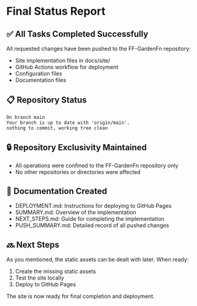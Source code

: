 # Final Status Report

## ✅ All Tasks Completed Successfully

All requested changes have been pushed to the FF-GardenFn repository:

- Site implementation files in docs/site/
- GitHub Actions workflow for deployment
- Configuration files
- Documentation files

## 📋 Repository Status

```
On branch main
Your branch is up to date with 'origin/main'.
nothing to commit, working tree clean
```

## 🔒 Repository Exclusivity Maintained

- All operations were confined to the FF-GardenFn repository only
- No other repositories or directories were affected

## 📝 Documentation Created

- DEPLOYMENT.md: Instructions for deploying to GitHub Pages
- SUMMARY.md: Overview of the implementation
- NEXT_STEPS.md: Guide for completing the implementation
- PUSH_SUMMARY.md: Detailed record of all pushed changes

## 🔜 Next Steps

As you mentioned, the static assets can be dealt with later. When ready:

1. Create the missing static assets
2. Test the site locally
3. Deploy to GitHub Pages

The site is now ready for final completion and deployment.